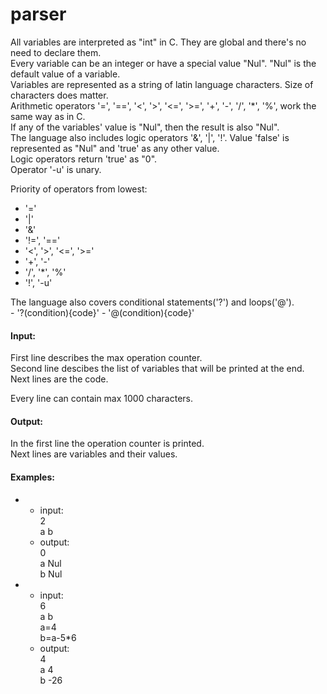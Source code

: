 # parser
  All variables are interpreted as "int" in C. They are global and there's no need to declare them.  
  Every variable can be an integer or have a special value "Nul". "Nul" is the default value of a variable.  
  Variables are represented as a string of latin language characters. Size of characters does matter.  
  Arithmetic operators '=', '==', '<', '>', '<=', '>=', '+', '-', '/', '\*', '%', work the same way as in C.  
  If any of the variables' value is "Nul", then the result is also "Nul".  
  The language also includes logic operators '&', '|', '!'. Value 'false' is represented as "Nul" and 'true' as any other value.  
  Logic operators return 'true' as "0".  
  Operator '-u' is unary.  
  
  Priority of operators from lowest:  
   - '='
   - '|'
   - '&'
   - '!=', '=='
   - '<', '>', '<=', '>='
   - '+', '-'
   - '/', '\*', '%'
   - '!', '-u'
   
   The language also covers conditional statements('?') and loops('@').  
    - '?(condition){code}'
    - '@(condition){code}'
    
#### Input:
   First line describes the max operation counter.  
   Second line descibes the list of variables that will be printed at the end.  
   Next lines are the code.  
   
   Every line can contain max 1000 characters.  
  
#### Output:
   In the first line the operation counter is printed.  
   Next lines are variables and their values.  
   
#### Examples:
-
   - input:  
     2  
     a b  
   - output:  
     0  
     a Nul  
     b Nul  
-
   - input:  
     6  
     a b  
     a=4  
     b=a-5*6  
   - output:  
     4  
     a 4  
     b -26  
